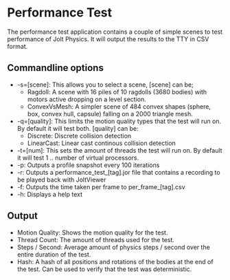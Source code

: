 # Performance Test

The performance test application contains a couple of simple scenes to test performance of Jolt Physics. It will output the results to the TTY in CSV format.

## Commandline options

- -s=[scene]: This allows you to select a scene, [scene] can be;
    - Ragdoll: A scene with 16 piles of 10 ragdolls (3680 bodies) with motors active dropping on a level section.
    - ConvexVsMesh: A simpler scene of 484 convex shapes (sphere, box, convex hull, capsule) falling on a 2000 triangle mesh.
- -q=[quality]: This limits the motion quality types that the test will run on. By default it will test both. [quality] can be:
    - Discrete: Discrete collision detection
    - LinearCast: Linear cast continous collision detection
- -t=[num]: This sets the amount of threads the test will run on. By default it will test 1 .. number of virtual processors.
- -p: Outputs a profile snapshot every 100 iterations
- -r: Outputs a performance_test_[tag].jor file that contains a recording to be played back with JoltViewer
- -f: Outputs the time taken per frame to per_frame_[tag].csv
- -h: Displays a help text

## Output

- Motion Quality: Shows the motion quality for the test.
- Thread Count: The amount of threads used for the test.
- Steps / Second: Average amount of physics steps / second over the entire duration of the test.
- Hash: A hash of all positions and rotations of the bodies at the end of the test. Can be used to verify that the test was deterministic.